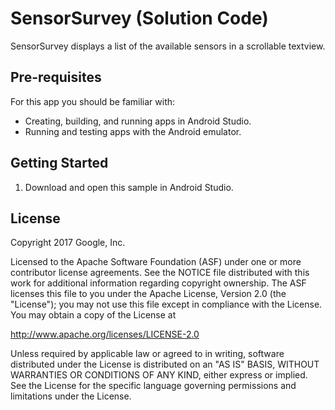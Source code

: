 SensorSurvey (Solution Code)
===============================

SensorSurvey displays a list of the available sensors in a scrollable textview.

Pre-requisites
--------------

For this app you should be familiar with:
* Creating, building, and running apps in Android Studio.
* Running and testing apps with the Android emulator.

Getting Started
---------------

1. Download and open this sample in Android Studio.

License
-------

Copyright 2017 Google, Inc.

Licensed to the Apache Software Foundation (ASF) under one or more contributor
license agreements.  See the NOTICE file distributed with this work for
additional information regarding copyright ownership.  The ASF licenses this
file to you under the Apache License, Version 2.0 (the "License"); you may not
use this file except in compliance with the License.  You may obtain a copy of
the License at

  http://www.apache.org/licenses/LICENSE-2.0

Unless required by applicable law or agreed to in writing, software
distributed under the License is distributed on an "AS IS" BASIS, WITHOUT
WARRANTIES OR CONDITIONS OF ANY KIND, either express or implied.  See the
License for the specific language governing permissions and limitations under
the License.